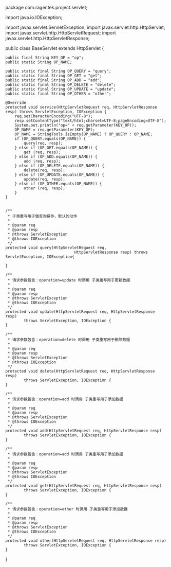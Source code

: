 package com.ragentek.project.servlet;

import java.io.IOException;

import javax.servlet.ServletException;
import javax.servlet.http.HttpServlet;
import javax.servlet.http.HttpServletRequest;
import javax.servlet.http.HttpServletResponse;

 
public class BaseServlet extends HttpServlet {

    public final String KEY_OP = "op";
    public static String OP_NAME;

    public static final String OP_QUERY = "query";
    public static final String OP_GET = "get";
    public static final String OP_ADD = "add";
    public static final String OP_DELETE = "delete";
    public static final String OP_UPDATE = "update";
    public static final String OP_OTHER = "other";

    @Override
    protected void service(HttpServletRequest req, HttpServletResponse resp) throws ServletException, IOException {
        req.setCharacterEncoding("UTF-8");
        resp.setContentType("text/html;charset=UTF-8;pageEncoding=UTF-8");
        System.out.println("op=" + req.getParameter(KEY_OP));
        OP_NAME = req.getParameter(KEY_OP);
        OP_NAME = StringTools.isEmpty(OP_NAME) ? OP_QUERY : OP_NAME;
        if (OP_QUERY.equals(OP_NAME)) {
            query(req, resp);
        } else if (OP_GET.equals(OP_NAME)) {
            get (req, resp);
        } else if (OP_ADD.equals(OP_NAME)) {
            add (req, resp);
        } else if (OP_DELETE.equals(OP_NAME)) {
            delete(req, resp);
        } else if (OP_UPDATE.equals(OP_NAME)) {
            update(req, resp);
        } else if (OP_OTHER.equals(OP_NAME)) {
            other (req, resp);
        }
    }


    /**
     * 子类重写用于做查询操作，默认的动作
     *
     * @param req
     * @param resp
     * @throws ServletException
     * @throws IOException
     */
    protected void query(HttpServletRequest req,
                                  HttpServletResponse resp) throws ServletException, IOException{

    }

    /**
     * 请求参数包含：operation=update 时调用 子类重写用于更新数据
     *
     * @param req
     * @param resp
     * @throws ServletException
     * @throws IOException
     */
    protected void update(HttpServletRequest req, HttpServletResponse resp)
            throws ServletException, IOException {
    }

    /**
     * 请求参数包含：operation=delete 时调用 子类重写用于删除数据
     *
     * @param req
     * @param resp
     * @throws ServletException
     * @throws IOException
     */
    protected void delete(HttpServletRequest req, HttpServletResponse resp)
            throws ServletException, IOException {
    }

    /**
     * 请求参数包含：operation=add 时调用 子类重写用于添加数据
     *
     * @param req
     * @param resp
     * @throws ServletException
     * @throws IOException
     */
    protected void add(HttpServletRequest req, HttpServletResponse resp)
            throws ServletException, IOException {
    }

    /**
     * 请求参数包含：operation=add 时调用 子类重写用于添加数据
     *
     * @param req
     * @param resp
     * @throws ServletException
     * @throws IOException
     */
    protected void get(HttpServletRequest req, HttpServletResponse resp)
            throws ServletException, IOException {
    }

    /**
     * 请求参数包含：operation=other 时调用 子类重写用于添加数据
     *
     * @param req
     * @param resp
     * @throws ServletException
     * @throws IOException
     */
    protected void other(HttpServletRequest req, HttpServletResponse resp)
            throws ServletException, IOException {
    }
}
